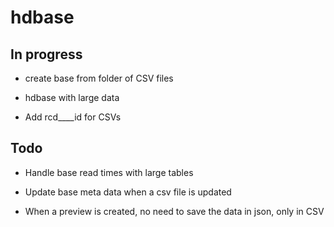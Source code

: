 # hdbase




## In progress

- create base from folder of CSV files

- hdbase with large data
- Add rcd____id for CSVs



## Todo 


- Handle base read times with large tables

- Update base meta data when a csv file is updated

- When a preview is created, no need to save the data in json, only in CSV







